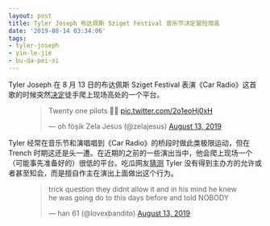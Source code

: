 ```yaml
---
layout: post
title: Tyler Joseph 布达佩斯 Sziget Festival 音乐节决定冒险爬高
date: '2019-08-14 03:34:06'
tags:
- tyler-joseph
- yin-le-jie
- bu-da-pei-si
---
```


Tyler Joseph 在 8 月 13 日的布达佩斯 Sziget Festival 表演《Car Radio》这首歌的时候突然[决定](https://twitter.com/zelajesus/status/1161325997519777794?s=21)徒手爬上现场高处的一个平台。

<figure class="kg-card kg-embed-card"><blockquote class="twitter-tweet">
<p lang="en" dir="ltr">Twenty one pilots 👍🏻 <a href="https://t.co/2o1eoHj0xH">pic.twitter.com/2o1eoHj0xH</a></p>— oh föşik Zela Jesus (@zelajesus) <a href="https://twitter.com/zelajesus/status/1161325997519777794?ref_src=twsrc%5Etfw">August 13, 2019</a>
</blockquote>
<script async src="https://platform.twitter.com/widgets.js" charset="utf-8"></script>
</figure>

Tyler 经常在音乐节和演唱唱到《Car Radio》的桥段时做此类极限运动，但在 Trench 时期这还是头一遭。在近期的之前的一些演出当中，他会爬上现场一个（可能事先准备好的）很低的平台。吃瓜网友[猜测](https://twitter.com/lovexbandito/status/1161345416002187265?s=20) Tyler 没有得到主办方的允许或者甚至知会，而是擅自作主在演出上面做出这个行为。

<figure class="kg-card kg-embed-card"><blockquote class="twitter-tweet">
<p lang="en" dir="ltr">trick question they didnt allow it and in his mind he knew he was going do to this days before and told NOBODY</p>— han 61 (@lovexbandito) <a href="https://twitter.com/lovexbandito/status/1161345416002187265?ref_src=twsrc%5Etfw">August 13, 2019</a>
</blockquote>
<script async src="https://platform.twitter.com/widgets.js" charset="utf-8"></script>
</figure>